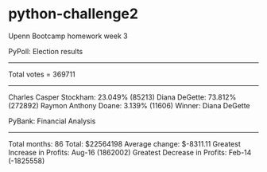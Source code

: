 # python-challenge2
Upenn Bootcamp homework week 3

PyPoll:
Election results
________________________________________
Total votes = 369711
________________________________________
Charles Casper Stockham: 23.049% (85213)
Diana DeGette: 73.812% (272892)
Raymon Anthony Doane: 3.139% (11606)
Winner: Diana DeGette


PyBank:
Financial Analysis
___________________________________________________
Total months: 86
Total: $22564198
Average change: $-8311.11
Greatest Increase in Profits: Aug-16 (1862002)
Greatest Decrease in Profits: Feb-14 (-1825558)
